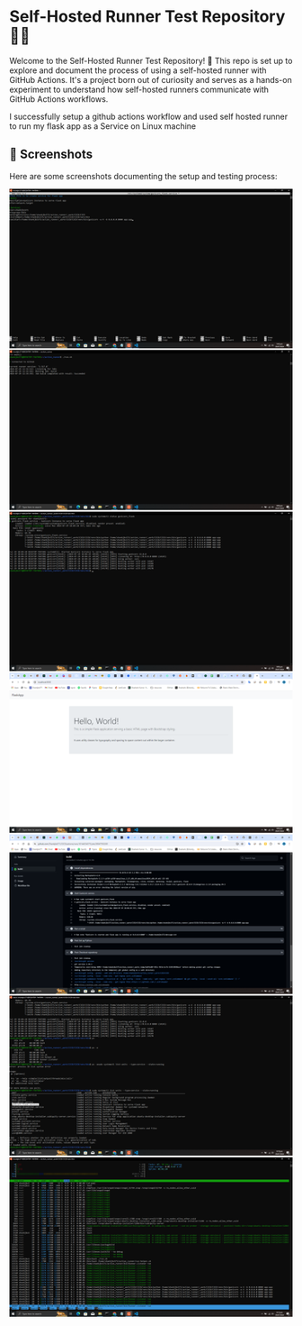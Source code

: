 # Self-Hosted Runner Test Repository 🏃‍♂️

Welcome to the Self-Hosted Runner Test Repository! 🚀 This repo is set up to explore and document the process of using a self-hosted runner with GitHub Actions. It's a project born out of curiosity and serves as a hands-on experiment to understand how self-hosted runners communicate with GitHub Actions workflows.

I successfully setup a github actions workflow and used self hosted runner to run my flask app as a Service on Linux machine
## 📸 Screenshots

Here are some screenshots documenting the setup and testing process:

![Screenshot 1](Progress/Screenshot1.png)
![Screenshot 2](Progress/Screenshot2.png)
![Screenshot 3](Progress/Screenshot3.png)
![Screenshot 4](Progress/Screenshot4.png)
![Screenshot 5](Progress/Screenshot5.png)
![Screenshot 6](Progress/Screenshot6.png)
![Screenshot 7](Progress/Screenshot7.png)

